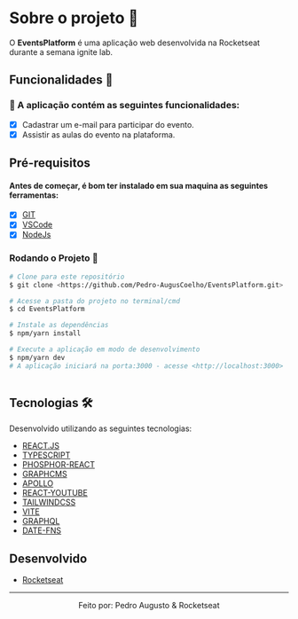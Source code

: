 # Sobre o projeto 💬

O **EventsPlatform** é uma aplicação web desenvolvida na Rocketseat durante a semana ignite lab.

## Funcionalidades 🧠

###  📕 A aplicação contém as seguintes funcionalidades:

- [x] Cadastrar um e-mail para participar do evento.
- [x] Assistir as aulas do evento na plataforma.

## Pré-requisitos
#### Antes de começar, é bom ter instalado em sua maquina as seguintes ferramentas:
- [x] [GIT](https://git-scm.com/)
- [x] [VSCode](https://code.visualstudio.com/)
- [x] [NodeJs](https://nodejs.org/en/)

### Rodando o Projeto 📖

```bash
# Clone para este repositório
$ git clone <https://github.com/Pedro-AugusCoelho/EventsPlatform.git>

# Acesse a pasta do projeto no terminal/cmd
$ cd EventsPlatform

# Instale as dependências
$ npm/yarn install

# Execute a aplicação em modo de desenvolvimento
$ npm/yarn dev
# A aplicação iniciará na porta:3000 - acesse <http://localhost:3000>
 
```

## Tecnologias 🛠

Desenvolvido utilizando as seguintes tecnologias:

- [REACT.JS](https://reactjs.org/)
- [TYPESCRIPT](https://www.typescriptlang.org/)
- [PHOSPHOR-REACT](https://www.npmjs.com/package/phosphor-react)
- [GRAPHCMS](https://graphcms.com/)
- [APOLLO](https://www.apollographql.com/)
- [REACT-YOUTUBE](https://www.npmjs.com/package/react-youtube)
- [TAILWINDCSS](https://tailwindcss.com/)
- [VITE](https://vitejs.dev/)
- [GRAPHQL](https://graphql.org/)
- [DATE-FNS](https://date-fns.org/)


## Desenvolvido ##

- [Rocketseat](https://www.rocketseat.com.br/index)

****************

<p align="center">Feito por: Pedro Augusto & Rocketseat</p>
